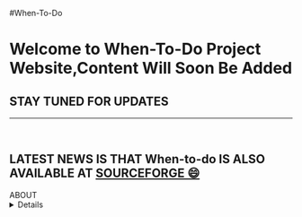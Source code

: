 #When-To-Do
<h1>Welcome to When-To-Do Project Website,Content Will Soon Be Added</h1>
<h2>STAY TUNED FOR UPDATES</h2>
<hr>
<br>
<h2>LATEST NEWS IS THAT When-to-do IS ALSO AVAILABLE AT <a href="https://sourceforge.net/p/when-to-do/">SOURCEFORGE 😄</a></h2>
<summary>ABOUT</summary><details>When-To-Do Is Developed And Maintained By Harman Singh (Verron Coss,tide),And When-To-Do Was Uploaded On Internet On 17 Oct 2020 With The Goal To Increase Productivity Of Users 📈</details>
